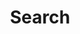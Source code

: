 ---
title: "Search" # in any language you want
layout: "search" # is necessary
summary: "search"
placeholder: "Search ↵"
---